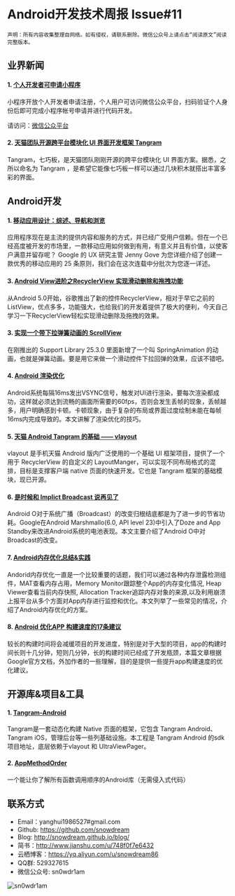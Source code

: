 # Android开发技术周报 Issue#11

    声明：所有内容收集整理自网络。如有侵权，请联系删除。微信公众号上请点击“阅读原文”阅读完整版本。
    
## 业界新闻
#### 1. [个人开发者可申请小程序](https://mp.weixin.qq.com/cgi-bin/announce?action=getannouncement&key=1490627746&version=1&lang=zh_CN)
小程序开放个人开发者申请注册，个人用户可访问微信公众平台，扫码验证个人身份后即可完成小程序帐号申请并进行代码开发。

请访问：[微信公众平台](https://mp.weixin.qq.com/cgi-bin/registermidpage?action=index&lang=zh_CN)
  
#### 2. [天猫团队开源跨平台模块化 UI 界面开发框架 Tangram](https://www.oschina.net/news/83432/alibaba-opensource-tangram)
Tangram，七巧板，是天猫团队刚刚开源的跨平台模块化 UI 界面方案。据悉，之所以命名为 Tangram ，是希望它能像七巧板一样可以通过几块积木就搭出丰富多彩的界面。
  
## Android开发
#### 1. [移动应用设计：综述、导航和浏览](http://t.cn/R60XeGw)
应用程序现在是主流的提供内容和服务的方式，并已经广受用户信赖。但在一个已经高度被开发的市场里，一款移动应用如何做到有用，有意义并且有价值，以使客户满意并留存呢？ Google 的 UX 研究主管 Jenny Gove 为您详细介绍了创建一款优秀的移动应用的 25 条原则，我们会在这次连载中分批次为您逐一详述。

#### 3. [Android View进阶之RecyclerView 实现滑动删除和拖拽功能](http://t.cn/R60aGB3)
从Android 5.0开始，谷歌推出了新的控件RecyclerView，相对于早它之前的ListView，优点多多，功能强大，也给我们的开发着提供了极大的便利，今天自己学习一下RecyclerView轻松实现滑动删除及拖拽的效果。

#### 3. [实现一个带下拉弹簧动画的 ScrollView](http://www.jianshu.com/p/ce6497cada9c)
在刚推出的 Support Library 25.3.0 里面新增了一个叫 SpringAnimation 的动画，也就是弹簧动画。要是用它来做一个滑动控件下拉回弹的效果，应该不错吧。

#### 4. [Android 渲染优化](http://wuxiaolong.me/2017/03/26/Rendering/?hmsr=toutiao.io&utm_medium=toutiao.io&utm_source=toutiao.io)
Android系统每隔16ms发出VSYNC信号，触发对UI进行渲染，要每次渲染都成功，这样就必须达到流畅的画面所需要的60fps，否则会发生丢帧的现象，丢帧越多，用户明确感到卡顿。卡顿现象，由于复杂的布局或界面过度绘制未能在每帧16ms内完成导致的。本文讲解了渲染优化的技巧。

#### 5. [天猫 Android Tangram 的基础 —— vlayout](https://mp.weixin.qq.com/s?__biz=MzAxNjI3MDkzOQ==&mid=2654472702&idx=1&sn=a21256387cc06b2a1833589f71e9b54a)
vlayout 是手机天猫 Android 版内广泛使用的一个基础 UI 框架项目，提供了一个用于 RecyclerView 的自定义的 LayoutManger，可以实现不同布局格式的混排，目标是支撑客户端 native 页面的快速开发。它也是 Tangram 框架的基础模块，现已开源。

#### 6. [是时候和 Implict Broadcast 说再见了](https://zhuanlan.zhihu.com/p/26029881?hmsr=toutiao.io&utm_medium=toutiao.io&utm_source=toutiao.io)
Android O对于系统广播（Broadcast）的改变归根结底都是为了进一步的节省功耗。Google在Android Marshmallo(6.0, API level 23)中引入了Doze and App Standby来改进Android系统的电池表现。本文主要介绍了Android O中对Broadcast的改变。

#### 7. [Android内存优化总结&实践](https://mp.weixin.qq.com/s/2MsEAR9pQfMr1Sfs7cPdWQ)
Andorid内存优化一直是一个比较重要的话题，我们可以通过各种内存泄露检测组件，MAT查看内存占用，Memory Monitor跟踪整个App的内存变化情况, Heap Viewer查看当前内存快照, Allocation Tracker追踪内存对象的来源,以及利用崩溃上报平台从多个方面对App内存进行监控和优化。本文列举了一些常见的情况，介绍了Android内存优化的方案。

#### 8. [Android 优化APP 构建速度的17条建议](http://www.jianshu.com/p/a1cc8f2e0877?hmsr=toutiao.io&utm_medium=toutiao.io&utm_source=toutiao.io)
较长的构建时间将会减缓项目的开发进度，特别是对于大型的项目，app的构建时间长则十几分钟，短则几分钟，长的构建时间已经成了开发瓶颈，本篇文章根据Google官方文档，外加作者的一些理解，目的是提供一些提升app构建速度的优化建议。

## 开源库&项目&工具
#### 1. [Tangram-Android](https://github.com/alibaba/Tangram-Android/blob/master/README-ch.md)
Tangram是一套动态化构建 Native 页面的框架，它包含 Tangram Android、Tangram iOS，管理后台等一些列基础设施。本工程是 Tangram Android 的sdk 项目地址，底层依赖于vlayout 和 UltraViewPager。

#### 2. [AppMethodOrder](https://github.com/zjw-swun/AppMethodOrder)
一个能让你了解所有函数调用顺序的Android库（无需侵入式代码）

## 联系方式
* Email：yanghui1986527#gmail.com
* Github: https://github.com/snowdream
* Blog: http://snowdream.github.io/blog/
* 简书：http://www.jianshu.com/u/748f0f7e6432
* 云栖博客：https://yq.aliyun.com/u/snowdream86 
* QQ群: 529327615     
* 微信公众号:  sn0wdr1am    

![sn0wdr1am](https://static.dingtalk.com/media/lADOmAwFCs0BAs0BAg_258_258.jpg)
